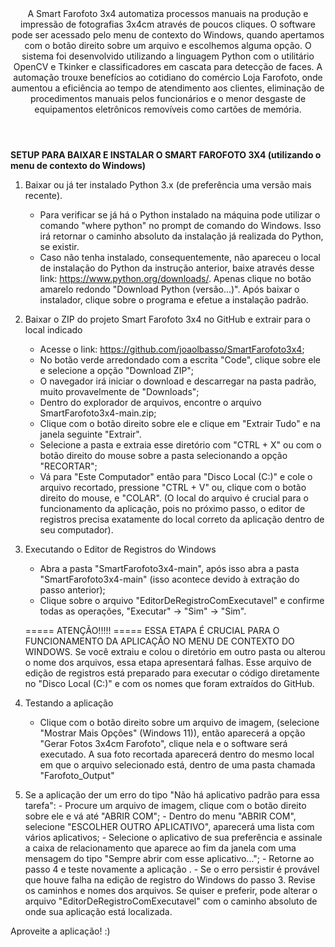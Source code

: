 <header>A Smart Farofoto 3x4 automatiza processos manuais na produção e impressão de fotografias 3x4cm através de poucos cliques. O software pode ser acessado pelo menu de contexto do Windows, quando apertamos com o botão direito sobre um arquivo e escolhemos alguma opção. O sistema foi desenvolvido utilizando a linguagem Python com o utilitário OpenCV e Tkinker e classificadores em cascata para detecção de faces. A automação trouxe benefícios ao cotidiano do comércio Loja Farofoto, onde aumentou a eficiência ao tempo de atendimento aos clientes, eliminação de procedimentos manuais pelos funcionários e o menor desgaste de equipamentos eletrônicos removíveis como cartões de memória.</header> 	
<main>
<t1><b>SETUP PARA BAIXAR E INSTALAR O SMART FAROFOTO 3X4 (utilizando o menu de contexto do Windows)</b></t1>

1. Baixar ou já ter instalado Python 3.x (de preferência uma versão mais recente).
	- Para verificar se já há o Python instalado na máquina pode utilizar o comando "where python" no prompt de comando do Windows. Isso irá retornar o caminho absoluto da instalação já realizada do Python, se existir.
	- Caso não tenha instalado, consequentemente, não apareceu o local de instalação do Python da instrução anterior, baixe através desse link: <https://www.python.org/downloads/>. Apenas clique no botão amarelo redondo "Download Python (versão...)". Após baixar o instalador, clique sobre o programa e efetue a instalação padrão.

2. Baixar o ZIP do projeto Smart Farofoto 3x4 no GitHub e extrair para o local indicado
   
	- Acesse o link: <https://github.com/joaolbasso/SmartFarofoto3x4>;
	- No botão verde arredondado com a escrita "Code", clique sobre ele e selecione a opção "Download ZIP";
	- O navegador irá iniciar o download e descarregar na pasta padrão, muito provavelmente de "Downloads";
	- Dentro do explorador de arquivos, encontre o arquivo SmartFarofoto3x4-main.zip;
	- Clique com o botão direito sobre ele e clique em "Extrair Tudo" e na janela seguinte "Extrair".
	- Selecione a pasta e extraia esse diretório com "CTRL + X" ou com o botão direito do mouse sobre a pasta selecionando a opção "RECORTAR";
	- Vá para "Este Computador" então para "Disco Local (C:)" e cole o arquivo recortado, pressione "CTRL + V" ou, clique com o botão direito do mouse, e "COLAR". (O local do arquivo é crucial para o funcionamento da aplicação, pois no próximo passo, o editor de registros precisa exatamente do local correto da aplicação dentro de seu computador).

4. Executando o Editor de Registros do Windows
   
	- Abra a pasta "SmartFarofoto3x4-main", após isso abra a pasta "SmartFarofoto3x4-main" (isso acontece devido à extração do passo anterior);
	- Clique sobre o arquivo "EditorDeRegistroComExecutavel" e confirme todas as operações, "Executar" -> "Sim" -> "Sim".

	===== ATENÇÃO!!!!! =====
	ESSA ETAPA É CRUCIAL PARA O FUNCIONAMENTO DA APLICAÇÃO NO MENU DE CONTEXTO DO WINDOWS. Se você extraiu e colou o diretório em outro pasta ou alterou o nome dos arquivos, essa etapa apresentará falhas. Esse arquivo de edição de registros está preparado para executar o código diretamente no "Disco Local (C:)" e com os nomes que foram extraídos do GitHub.

7. Testando a aplicação
   
	- Clique com o botão direito sobre um arquivo de imagem, (selecione "Mostrar Mais Opções" (Windows 11)), então aparecerá a opção "Gerar Fotos 3x4cm Farofoto", clique nela e o software será executado. A sua foto recortada aparecerá dentro do mesmo local em que o arquivo selecionado está, dentro de uma pasta chamada "Farofoto_Output"

8. Se a aplicação der um erro do tipo "Não há aplicativo padrão para essa tarefa":
   		- Procure um arquivo de imagem, clique com o botão direito sobre ele e vá até "ABRIR COM";
		- Dentro do menu "ABRIR COM", selecione "ESCOLHER OUTRO APLICATIVO", aparecerá uma lista com vários aplicativos;
		- Selecione o aplicativo de sua preferência e assinale a caixa de relacionamento que aparece ao fim da janela com uma mensagem do tipo "Sempre abrir com esse aplicativo...";
		- Retorne ao passo 4 e teste novamente a aplicação .
		- Se o erro persistir é provável que houve falha na edição de registro do Windows do passo 3. Revise os caminhos e nomes dos arquivos. Se quiser e preferir, pode alterar o arquivo "EditorDeRegistroComExecutavel" com o caminho absoluto de onde sua aplicação está localizada.
</main>
Aproveite a aplicação! :)
